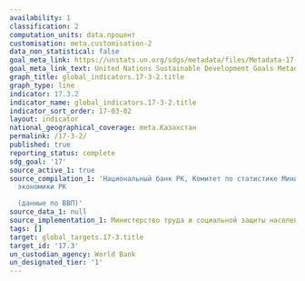 ```yaml
---
availability: 1
classification: 2
computation_units: data.процент
customisation: meta.customisation-2
data_non_statistical: false
goal_meta_link: https://unstats.un.org/sdgs/metadata/files/Metadata-17-03-02.pdf
goal_meta_link_text: United Nations Sustainable Development Goals Metadata (pdf 468kB)
graph_title: global_indicators.17-3-2.title
graph_type: line
indicator: 17.3.2
indicator_name: global_indicators.17-3-2.title
indicator_sort_order: 17-03-02
layout: indicator
national_geographical_coverage: meta.Казахстан
permalink: /17-3-2/
published: true
reporting_status: complete
sdg_goal: '17'
source_active_1: true
source_compilation_1: 'Национальный банк РК, Комитет по статистике Министерство национальной
  экономики РК

  (данные по ВВП)'
source_data_1: null
source_implementation_1: Министерство труда и социальной защиты населения РК
tags: []
target: global_targets.17-3.title
target_id: '17.3'
un_custodian_agency: World Bank
un_designated_tier: '1'
---
```

